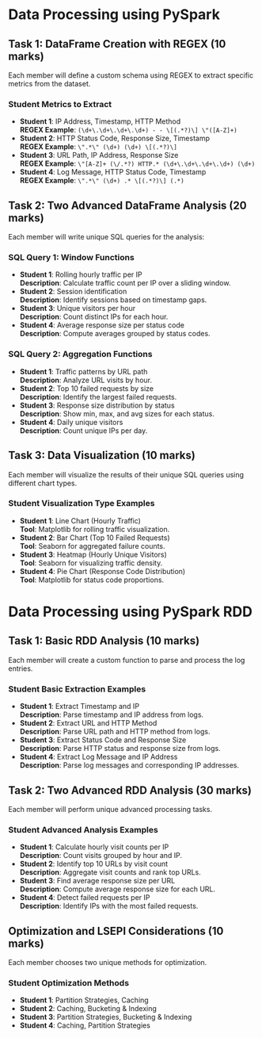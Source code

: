 # Data Processing using PySpark

## Task 1: DataFrame Creation with REGEX (10 marks)
Each member will define a custom schema using REGEX to extract specific metrics from the dataset.

### Student Metrics to Extract
- **Student 1**: IP Address, Timestamp, HTTP Method  
    **REGEX Example**: `(\d+\.\d+\.\d+\.\d+) - - \[(.*?)\] \"([A-Z]+)`
- **Student 2**: HTTP Status Code, Response Size, Timestamp  
    **REGEX Example**: `\".*\" (\d+) (\d+) \[(.*?)\]`
- **Student 3**: URL Path, IP Address, Response Size  
    **REGEX Example**: `\"[A-Z]+ (\/.*?) HTTP.* (\d+\.\d+\.\d+\.\d+) (\d+)`
- **Student 4**: Log Message, HTTP Status Code, Timestamp  
    **REGEX Example**: `\".*\" (\d+) .* \[(.*?)\] (.*)`

## Task 2: Two Advanced DataFrame Analysis (20 marks)
Each member will write unique SQL queries for the analysis:

### SQL Query 1: Window Functions
- **Student 1**: Rolling hourly traffic per IP  
    **Description**: Calculate traffic count per IP over a sliding window.
- **Student 2**: Session identification  
    **Description**: Identify sessions based on timestamp gaps.
- **Student 3**: Unique visitors per hour  
    **Description**: Count distinct IPs for each hour.
- **Student 4**: Average response size per status code  
    **Description**: Compute averages grouped by status codes.

### SQL Query 2: Aggregation Functions
- **Student 1**: Traffic patterns by URL path  
    **Description**: Analyze URL visits by hour.
- **Student 2**: Top 10 failed requests by size  
    **Description**: Identify the largest failed requests.
- **Student 3**: Response size distribution by status  
    **Description**: Show min, max, and avg sizes for each status.
- **Student 4**: Daily unique visitors  
    **Description**: Count unique IPs per day.

## Task 3: Data Visualization (10 marks)
Each member will visualize the results of their unique SQL queries using different chart types.

### Student Visualization Type Examples
- **Student 1**: Line Chart (Hourly Traffic)  
    **Tool**: Matplotlib for rolling traffic visualization.
- **Student 2**: Bar Chart (Top 10 Failed Requests)  
    **Tool**: Seaborn for aggregated failure counts.
- **Student 3**: Heatmap (Hourly Unique Visitors)  
    **Tool**: Seaborn for visualizing traffic density.
- **Student 4**: Pie Chart (Response Code Distribution)  
    **Tool**: Matplotlib for status code proportions.

# Data Processing using PySpark RDD

## Task 1: Basic RDD Analysis (10 marks)
Each member will create a custom function to parse and process the log entries.

### Student Basic Extraction Examples
- **Student 1**: Extract Timestamp and IP  
    **Description**: Parse timestamp and IP address from logs.
- **Student 2**: Extract URL and HTTP Method  
    **Description**: Parse URL path and HTTP method from logs.
- **Student 3**: Extract Status Code and Response Size  
    **Description**: Parse HTTP status and response size from logs.
- **Student 4**: Extract Log Message and IP Address  
    **Description**: Parse log messages and corresponding IP addresses.

## Task 2: Two Advanced RDD Analysis (30 marks)
Each member will perform unique advanced processing tasks.

### Student Advanced Analysis Examples
- **Student 1**: Calculate hourly visit counts per IP  
    **Description**: Count visits grouped by hour and IP.
- **Student 2**: Identify top 10 URLs by visit count  
    **Description**: Aggregate visit counts and rank top URLs.
- **Student 3**: Find average response size per URL  
    **Description**: Compute average response size for each URL.
- **Student 4**: Detect failed requests per IP  
    **Description**: Identify IPs with the most failed requests.

## Optimization and LSEPI Considerations (10 marks)
Each member chooses two unique methods for optimization.

### Student Optimization Methods
- **Student 1**: Partition Strategies, Caching
- **Student 2**: Caching, Bucketing & Indexing
- **Student 3**: Partition Strategies, Bucketing & Indexing
- **Student 4**: Caching, Partition Strategies
